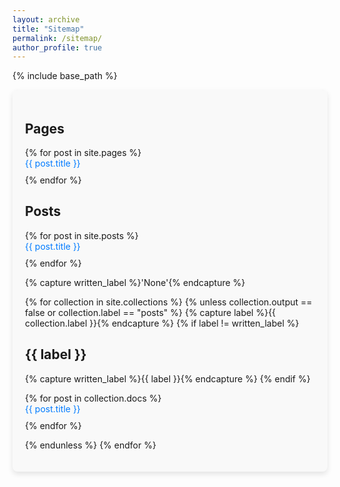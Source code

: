 ```yaml
---
layout: archive
title: "Sitemap"
permalink: /sitemap/
author_profile: true
---
```


{% include base_path %}

<div class="sitemap-container">
  <h2>Pages</h2>
  <ul class="sitemap-list">
    {% for post in site.pages %}
      <li class="sitemap-item">
        <a href="{{ post.url | absolute_url }}">{{ post.title }}</a>
      </li>
    {% endfor %}
  </ul>

  <h2>Posts</h2>
  <ul class="sitemap-list">
    {% for post in site.posts %}
      <li class="sitemap-item">
        <a href="{{ post.url | absolute_url }}">{{ post.title }}</a>
      </li>
    {% endfor %}
  </ul>

  {% capture written_label %}'None'{% endcapture %}

  {% for collection in site.collections %}
    {% unless collection.output == false or collection.label == "posts" %}
      {% capture label %}{{ collection.label }}{% endcapture %}
      {% if label != written_label %}
        <h2>{{ label }}</h2>
        {% capture written_label %}{{ label }}{% endcapture %}
      {% endif %}
      <ul class="sitemap-list">
        {% for post in collection.docs %}
          <li class="sitemap-item">
            <a href="{{ post.url | absolute_url }}">{{ post.title }}</a>
          </li>
        {% endfor %}
      </ul>
    {% endunless %}
  {% endfor %}
</div>

<style>
.sitemap-container {
  max-width: 800px;
  margin: 0 auto;
  padding: 20px;
  background-color: #f9f9f9;
  border-radius: 8px;
  box-shadow: 0 4px 8px rgba(0, 0, 0, 0.1);
}

.sitemap-list {
  list-style-type: none;
  padding: 0;
}

.sitemap-item {
  margin-bottom: 10px;
}

.sitemap-item a {
  color: #007bff;
  text-decoration: none;
  transition: color 0.3s ease;
}

.sitemap-item a:hover {
  color: #0056b3;
}
</style>